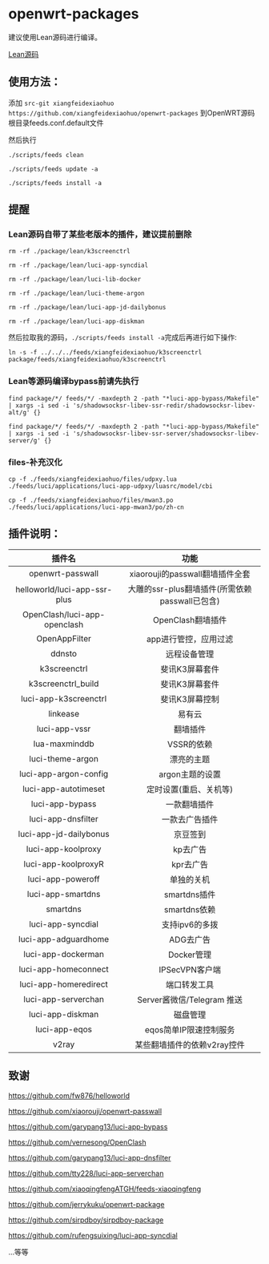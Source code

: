 # openwrt-packages

建议使用Lean源码进行编译。

[Lean源码](https://github.com/coolsnowwolf/lede)


## 使用方法：

添加 `src-git xiangfeidexiaohuo https://github.com/xiangfeidexiaohuo/openwrt-packages` 到OpenWRT源码根目录feeds.conf.default文件

然后执行
```
./scripts/feeds clean

./scripts/feeds update -a 

./scripts/feeds install -a
```

## 提醒

### Lean源码自带了某些老版本的插件，建议提前删除
```
rm -rf ./package/lean/k3screenctrl

rm -rf ./package/lean/luci-app-syncdial

rm -rf ./package/lean/luci-lib-docker

rm -rf ./package/lean/luci-theme-argon

rm -rf ./package/lean/luci-app-jd-dailybonus

rm -rf ./package/lean/luci-app-diskman
```

然后拉取我的源码，`./scripts/feeds install -a`完成后再进行如下操作:
```
ln -s -f ../../../feeds/xiangfeidexiaohuo/k3screenctrl package/feeds/xiangfeidexiaohuo/k3screenctrl
```

### Lean等源码编译bypass前请先执行
```
find package/*/ feeds/*/ -maxdepth 2 -path "*luci-app-bypass/Makefile" | xargs -i sed -i 's/shadowsocksr-libev-ssr-redir/shadowsocksr-libev-alt/g' {}

find package/*/ feeds/*/ -maxdepth 2 -path "*luci-app-bypass/Makefile" | xargs -i sed -i 's/shadowsocksr-libev-ssr-server/shadowsocksr-libev-server/g' {}
```

### files-补充汉化
```
cp -f ./feeds/xiangfeidexiaohuo/files/udpxy.lua ./feeds/luci/applications/luci-app-udpxy/luasrc/model/cbi

cp -f ./feeds/xiangfeidexiaohuo/files/mwan3.po ./feeds/luci/applications/luci-app-mwan3/po/zh-cn
```

## 插件说明：

|插件名|功能|
| :----: | :----: |
| openwrt-passwall | xiaorouji的passwall翻墙插件全套 |
| helloworld/luci-app-ssr-plus | 大雕的ssr-plus翻墙插件(所需依赖passwall已包含) |
| OpenClash/luci-app-openclash | OpenClash翻墙插件 |
| OpenAppFilter | app进行管控，应用过滤 |
| ddnsto | 远程设备管理 |
| k3screenctrl | 斐讯K3屏幕套件 |
| k3screenctrl_build | 斐讯K3屏幕套件 |
| luci-app-k3screenctrl | 斐讯K3屏幕控制 |
| linkease | 易有云 |
| luci-app-vssr | 翻墙插件 |
| lua-maxminddb | VSSR的依赖 |
| luci-theme-argon | 漂亮的主题 |
| luci-app-argon-config | argon主题的设置 |
| luci-app-autotimeset | 定时设置(重启、关机等) |
| luci-app-bypass | 一款翻墙插件 |
| luci-app-dnsfilter | 一款去广告插件 |
| luci-app-jd-dailybonus | 京豆签到 |
| luci-app-koolproxy | kp去广告 |
| luci-app-koolproxyR | kpr去广告 |
| luci-app-poweroff | 单独的关机 |
| luci-app-smartdns | smartdns插件 |
| smartdns | smartdns依赖 |
| luci-app-syncdial | 支持ipv6的多拨 |
| luci-app-adguardhome | ADG去广告 |
| luci-app-dockerman | Docker管理 |
| luci-app-homeconnect | IPSecVPN客户端 |
| luci-app-homeredirect | 端口转发工具 |
| luci-app-serverchan | Server酱微信/Telegram 推送 |
| luci-app-diskman | 磁盘管理 |
| luci-app-eqos | eqos简单IP限速控制服务 |
| v2ray | 某些翻墙插件的依赖v2ray控件 |

## 致谢

https://github.com/fw876/helloworld

https://github.com/xiaorouji/openwrt-passwall

https://github.com/garypang13/luci-app-bypass

https://github.com/vernesong/OpenClash

https://github.com/garypang13/luci-app-dnsfilter

https://github.com/tty228/luci-app-serverchan

https://github.com/xiaoqingfengATGH/feeds-xiaoqingfeng

https://github.com/jerrykuku/openwrt-package

https://github.com/sirpdboy/sirpdboy-package

https://github.com/rufengsuixing/luci-app-syncdial

...等等


